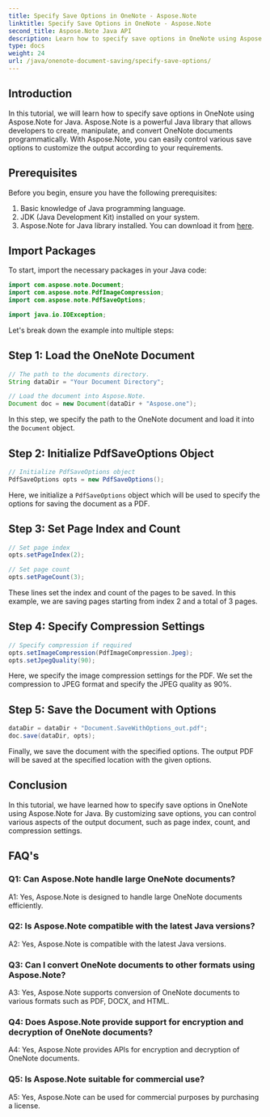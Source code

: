 ```yaml
---
title: Specify Save Options in OneNote - Aspose.Note
linktitle: Specify Save Options in OneNote - Aspose.Note
second_title: Aspose.Note Java API
description: Learn how to specify save options in OneNote using Aspose.Note for Java. Customize page index, count, and compression settings effortlessly.
type: docs
weight: 24
url: /java/onenote-document-saving/specify-save-options/
---
```

## Introduction

In this tutorial, we will learn how to specify save options in OneNote using Aspose.Note for Java. Aspose.Note is a powerful Java library that allows developers to create, manipulate, and convert OneNote documents programmatically. With Aspose.Note, you can easily control various save options to customize the output according to your requirements.

## Prerequisites

Before you begin, ensure you have the following prerequisites:

1. Basic knowledge of Java programming language.
2. JDK (Java Development Kit) installed on your system.
3. Aspose.Note for Java library installed. You can download it from [here](https://releases.aspose.com/note/java/).

## Import Packages

To start, import the necessary packages in your Java code:

```java
import com.aspose.note.Document;
import com.aspose.note.PdfImageCompression;
import com.aspose.note.PdfSaveOptions;

import java.io.IOException;
```

Let's break down the example into multiple steps:

## Step 1: Load the OneNote Document

```java
// The path to the documents directory.
String dataDir = "Your Document Directory";

// Load the document into Aspose.Note.
Document doc = new Document(dataDir + "Aspose.one");
```

In this step, we specify the path to the OneNote document and load it into the `Document` object.

## Step 2: Initialize PdfSaveOptions Object

```java
// Initialize PdfSaveOptions object
PdfSaveOptions opts = new PdfSaveOptions();
```

Here, we initialize a `PdfSaveOptions` object which will be used to specify the options for saving the document as a PDF.

## Step 3: Set Page Index and Count

```java
// Set page index
opts.setPageIndex(2);

// Set page count
opts.setPageCount(3);
```

These lines set the index and count of the pages to be saved. In this example, we are saving pages starting from index 2 and a total of 3 pages.

## Step 4: Specify Compression Settings

```java
// Specify compression if required
opts.setImageCompression(PdfImageCompression.Jpeg);
opts.setJpegQuality(90);
```

Here, we specify the image compression settings for the PDF. We set the compression to JPEG format and specify the JPEG quality as 90%.

## Step 5: Save the Document with Options

```java
dataDir = dataDir + "Document.SaveWithOptions_out.pdf";
doc.save(dataDir, opts);
```

Finally, we save the document with the specified options. The output PDF will be saved at the specified location with the given options.

## Conclusion

In this tutorial, we have learned how to specify save options in OneNote using Aspose.Note for Java. By customizing save options, you can control various aspects of the output document, such as page index, count, and compression settings.

## FAQ's

### Q1: Can Aspose.Note handle large OneNote documents?

A1: Yes, Aspose.Note is designed to handle large OneNote documents efficiently.

### Q2: Is Aspose.Note compatible with the latest Java versions?

A2: Yes, Aspose.Note is compatible with the latest Java versions.

### Q3: Can I convert OneNote documents to other formats using Aspose.Note?

A3: Yes, Aspose.Note supports conversion of OneNote documents to various formats such as PDF, DOCX, and HTML.

### Q4: Does Aspose.Note provide support for encryption and decryption of OneNote documents?

A4: Yes, Aspose.Note provides APIs for encryption and decryption of OneNote documents.

### Q5: Is Aspose.Note suitable for commercial use?

A5: Yes, Aspose.Note can be used for commercial purposes by purchasing a license.

